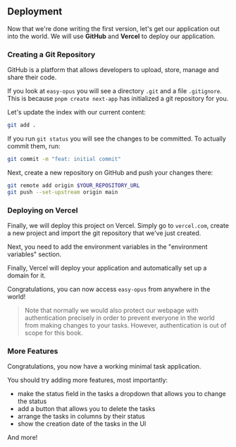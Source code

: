 ## Deployment

Now that we're done writing the first version, let's get our application out into the world.
We will use **GitHub** and **Vercel** to deploy our application.

### Creating a Git Repository

GitHub is a platform that allows developers to upload, store, manage and share their code.

If you look at `easy-opus` you will see a directory `.git` and a file `.gitignore`.
This is because `pnpm create next-app` has initialized a git repository for you.

Let's update the index with our current content:

```sh
git add .
```

If you run `git status` you will see the changes to be committed.
To actually commit them, run:

```sh
git commit -m "feat: initial commit"
```

Next, create a new repository on GitHub and push your changes there:

```sh
git remote add origin $YOUR_REPOSITORY_URL
git push --set-upstream origin main
```

### Deploying on Vercel

Finally, we will deploy this project on Vercel.
Simply go to `vercel.com`, create a new project and import the git repository that we've just created.

Next, you need to add the environment variables in the "environment variables" section.

Finally, Vercel will deploy your application and automatically set up a domain for it.

Congratulations, you can now access `easy-opus` from anywhere in the world!

> Note that normally we would also protect our webpage with authentication precisely in order to prevent everyone in the world from making changes to your tasks.
> However, authentication is out of scope for this book.

### More Features

Congratulations, you now have a working minimal task application.

You should try adding more features, most importantly:

- make the status field in the tasks a dropdown that allows you to change the status
- add a button that allows you to delete the tasks
- arrange the tasks in columns by their status
- show the creation date of the tasks in the UI

And more!
